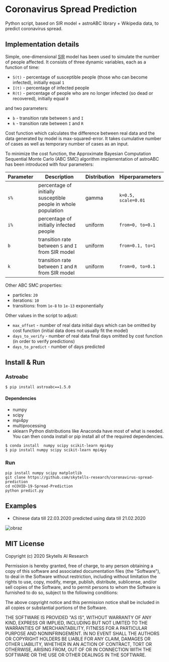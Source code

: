 # Coronavirus Spread Prediction

Python script, based on SIR model + astroABC library + Wikipedia data, to predict coronavirus spread.

## Implementation details

Simple, one-dimensional [SIR](https://www.maa.org/press/periodicals/loci/joma/the-sir-model-for-spread-of-disease-the-differential-equation-model) model has been used to simulate the number of people affected. It consists of three dynamic variables, each as a function of time:
 * `S(t)` - percentage of susceptible people (those who can become infected), initially equal `1`
 * `I(t)` - percentage of infected people
 * `R(t)` - percentage of people who are no longer infected (so dead or recovered), initially equal `0`

and two parameters:
 * `b` - transition rate between `S` and `I`
 * `k` - transition rate between `I` and `R`

Cost function which calculates the difference between real data and the data generated by model is max-squared-error. It takes cumulative number of cases as well as temporary number of cases as an input.

To minimize the cost function, the Approximate Bayesian Computation Sequential Monte Carlo (ABC SMC) algorithm implementation of astroABC has been introduced with four parameters:

| Parameter | Description | Distribution | Hiperparameters |
| --- | --- | --- | --- |
| `s%` | percentage of initially susceptible people in whole population | gamma | `k=0.5, scale=0.01` |
| `i%` | percentage of initially infected people | uniform | `from=0, to=0.1` |
| `b` | transition rate between `S` and `I` from SIR model | uniform | `from=0.1, to=1` |
| `k` | transition rate between `I` and `R` from SIR model | uniform | `from=0, to=0.1` |

Other ABC SMC properties:
 * particles: `20`
 * iterations: `10`
 * transitions: from `1e-8` to `1e-13` exponentially

Other values in the script to adjust:
 * `max_offset` - number of real data initial days which can be omitted by cost function (initial data does not usually fit the model)
 * `days_to_verify` - number of real data final days omitted by cost function (in order to verify predictions)
 * `days_to_predict` - number of days predicted

## Install & Run

### Astroabc

```
$ pip install astroabc==1.5.0
```
#### Dependencies
- numpy
- scipy
- mpi4py
- multiprocessing
- sklearn
Python distributions like Anaconda have most of what is needed. You can then conda install or pip install all of the required dependencies.

```
$ conda install  numpy scipy scikit-learn mpi4py
$ pip install numpy scipy scikit-learn mpi4py
```

### Run

```
pip install numpy scipy matplotlib
git clone https://github.com/skytells-research/coronavirus-spread-prediction
cd nCOVID-19-Spread-Prediction
python predict.py
```
## Examples

 * Chinese data till 22.03.2020 predicted using data till 21.02.2020

![obraz](https://user-images.githubusercontent.com/17498216/77261631-24fef300-6c90-11ea-8197-6a70f0de7ff8.png)


## MIT License

Copyright (c) 2020 Skytells AI Research

Permission is hereby granted, free of charge, to any person obtaining a copy
of this software and associated documentation files (the "Software"), to deal
in the Software without restriction, including without limitation the rights
to use, copy, modify, merge, publish, distribute, sublicense, and/or sell
copies of the Software, and to permit persons to whom the Software is
furnished to do so, subject to the following conditions:

The above copyright notice and this permission notice shall be included in all
copies or substantial portions of the Software.

THE SOFTWARE IS PROVIDED "AS IS", WITHOUT WARRANTY OF ANY KIND, EXPRESS OR
IMPLIED, INCLUDING BUT NOT LIMITED TO THE WARRANTIES OF MERCHANTABILITY,
FITNESS FOR A PARTICULAR PURPOSE AND NONINFRINGEMENT. IN NO EVENT SHALL THE
AUTHORS OR COPYRIGHT HOLDERS BE LIABLE FOR ANY CLAIM, DAMAGES OR OTHER
LIABILITY, WHETHER IN AN ACTION OF CONTRACT, TORT OR OTHERWISE, ARISING FROM,
OUT OF OR IN CONNECTION WITH THE SOFTWARE OR THE USE OR OTHER DEALINGS IN THE
SOFTWARE.

